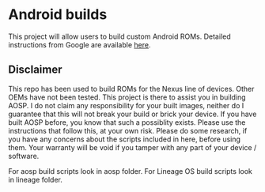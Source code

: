 Android builds
==============

This project will allow users to build custom Android ROMs. Detailed instructions from Google are available [here](https://source.android.com/source/initializing.html). 

## Disclaimer
This repo has been used to build ROMs for the Nexus line of devices. Other OEMs have not been tested. This project is there to assist you in building AOSP. I do not claim any responsibility for your built images, neither do I guarantee that this will not break your build or brick your device. If you have built AOSP before, you know that such a possiblity exists. Please use the instructions that follow this, at your own risk. Please do some research, if you have any concerns about the scripts included in here, before using them. Your warranty will be void if you tamper with any part of your device / software.

For aosp build scripts look in aosp folder. For Lineage OS build scripts look in lineage folder.
